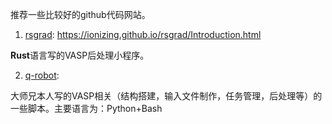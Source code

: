 推荐一些比较好的github代码网站。

1. [rsgrad](https://github.com/Ionizing/rsgrad): https://ionizing.github.io/rsgrad/Introduction.html

**Rust**语言写的VASP后处理小程序。

2. [q-robot](https://github.com/bigbrosci/q-robot): 

大师兄本人写的VASP相关（结构搭建，输入文件制作，任务管理，后处理等）的一些脚本。主要语言为：Python+Bash 
